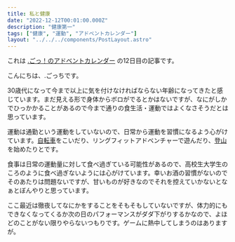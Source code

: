 ```yaml
---
title: 私と健康
date: "2022-12-12T00:01:00.000Z"
description: "健康第一"
tags: ["健康", "運動", "アドベントカレンダー"]
layout: "../../../components/PostLayout.astro"
---
```


これは [.ごっ！のアドベントカレンダー](https://adventar.org/calendars/8199) の12日目の記事です。

こんにちは、.ごっちです。

30歳代になって今まで以上に気を付けなければならない年齢になってきたと感じています。まだ見える形で身体からボロがでるとかはないですが、なにがしかでひっかかることがあるので今まで通りの食生活・運動ではよくなさそうだとは思っています。

運動は通勤という運動をしていないので、日常から運動を習慣になるよう心がけています。[自転車](https://yutagoto.github.io/blog/20221201-bike-content/)をこいだり、リングフィットアドベンチャーで遊んだり、[登山](https://yutagoto.github.io/blog/20221211-climbing-mountains/)を始めたりとです。

食事は日常の運動量に対して食べ過ぎている可能性があるので、高校生大学生のころのように食べ過ぎないようには心がけています。幸いお酒の習慣がないのでそのあたりは問題ないですが、甘いものが好きなのでそれを控えていかないとなぁとぼんやりと思っています。

ここ最近は徹夜してなにかをすることをそもそもしていないですが、体力的にもできなくなってくるか次の日のパフォーマンスがダダ下がりするかなので、よほどのことがない限りやらないつもりです。ゲームに熱中してしまうのはありますが。
